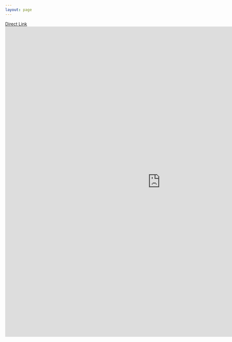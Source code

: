 ```yaml
---
layout: page
---
```


[Direct Link](https://docs.google.com/document/d/e/2PACX-1vQbCpxP6t2pwQEZ9u7CtQNTZK_nEFrAN8RDQS6Xx7WR3Q-ZBp0r3SdfcLjm9jjPHg/pub)
<embed src="https://docs.google.com/document/d/e/2PACX-1vQbCpxP6t2pwQEZ9u7CtQNTZK_nEFrAN8RDQS6Xx7WR3Q-ZBp0r3SdfcLjm9jjPHg/pub" width="1000" height="1000" type="application/pdf">

